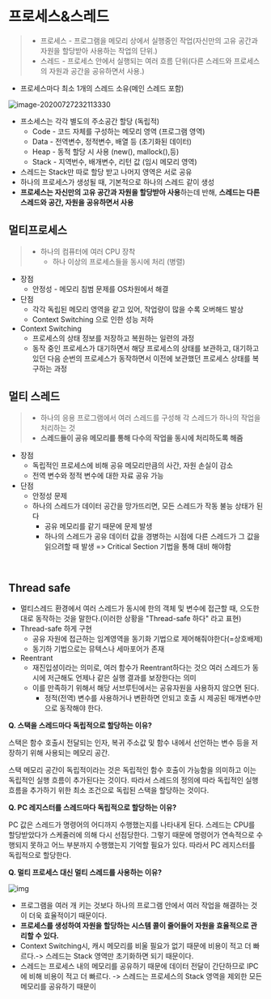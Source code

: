 # 프로세스&스레드

> * 프로세스 - 프로그램을 메모리 상에서 실행중인 작업(자신만의 고유 공간과 자원을 할당받아 사용하는 작업의 단위.)
> * 스레드 - 프로세스 안에서 실행되는 여러 흐름 단위(다른 스레드와 프로세스의 자원과 공간을 공유하면서 사용.)

* 프로세스마다 최소 1개의 스레드 소유(메인 스레드 포함)

![image-20200727232113330](프로세스&스레드.assets/image-20200727232113330.png)

* 프소세스는 각각 별도의 주소공간 할당 (독립적)
  * Code - 코드 자체를 구성하는 메모리 영역 (프로그램 영역)
  * Data - 전역변수, 정적변수, 배열 등 (초기화된 데이터)
  * Heap - 동적 할당 시 사용 (new(), mallock(),등)
  * Stack - 지역번수, 배개변수, 리턴 값 (임시 메모리 영역)
* 스레드는 Stack만 따로 할당 받고 나머지 영역은 서로 공유
* 하나의 프로세스가 생성될 때, 기본적으로 하나의 스레드 같이 생성
* **프로세스는 자신만의 고유 공간과 자원을 할당받아 사용**하는데 반해, **스레드는 다른 스레드와 공간, 자원을 공유하면서 사용**



## 멀티프로세스

> * 하나의 컴퓨터에 여러 CPU 장착
>   * 하나 이상의 프로세스들을 동시에 처리 (병렬)

* 장점
  * 안정성 - 메모리 침범 문제를 OS차원에서 해결
* 단점
  * 각각 독립된 메모리 영역을 같고 있어, 작업량이 많을 수록 오버해드 발상
  * Context Switching 으로 인한 성능 저하
* Context Switching 
  * 프로세스의 상태 정보를 저장하고 복원하는 일련의 과정
  * 동작 중인 프로세스가 대기하면서 해당 프로세스의 상태를 보관하고, 대기하고 있던 다음 순번의 프로세스가 동작하면서 이전에 보관했던 프로세스 상태를 복구하는 과정



## 멀티 스레드

> * 하나의 응용 프로그램에서 여러 스레드를 구성해 각 스레드가 하나의 작업을 처리하는 것
> * **스레드들이 공유 메모리를 통해 다수의 작업을 동시에 처리하도록 해줌**

* 장점
  * 독립적인 프로세스에 비해 공유 메모리만큼의 사간, 자원 손실이 감소 
  * 전역 변수와 정적 변수에 대한 자료 공유 가능
* 단점
  * 안정성 문제
  * 하나의 스레드가 데이터 공간을 망가뜨리면, 모든 스레드가 작동 불능 상태가 된다
    * 공유 메모리를 같기 때문에 문제 발생
    * 하나의 스레드가 공유 데이터 값을 경병하는 시점에 다른 스레드가 그 값을 읽으려할 때 발생 => Critical Section 기법을 통해 대비 해야함

​	

## Thread safe

* 멀티스레드 환경에서 여러 스레드가 동시에 한의 객체 및 변수에 접근할 때, 으도한 대로 동작하는 것을 말한다.(이러한 상황을 "Thread-safe 하다" 라고 표현)
* Thread-safe 하게 구현
  * 공유 자원에 접근하는 임계영역을 동기화 기법으로 제어해줘야한다(=상호배제)
  * 동기하 기법으로는 뮤텍스나 세마포어가 존재
* Reentrant
  * 재진입셩이라는 의미로, 여러 함수가 Reentrant하다는 것으 여러 스레드가 동시에 저근해도 언제나 같은 실행 결과를 보장한다는 의미
  * 이를 만족하기 위해서 해당 서브루틴에서는 공유자원을 사용하지 않으면 된다.
    * 정적(전역) 변수를 사용하거나 변환하면 안되고 호출 시 제공된 매개변수만으로 동작해야 한다.



**Q. 스택을 스레드마다 독립적으로 할당하는 이유?**

스택은 함수 호출시 전달되는 인자, 복귀 주소값 및 함수 내에서 선언하는 변수 등을 저장하기 위해 사용되는 메모리 공간.

스택 메모리 공간이 독립적이라는 것은 독립적인 함수 호출이 가능함을 의미하고 이는 독립적인 실행 흐름이 추가된다는 것이다. 따라서 스레드의 정의에 따라 독립적인 실행 흐름을 추가하기 위한 최소 조건으로 독립된 스택을 할당하는 것이다.

**Q. PC 레지스터를 스레드마다 독립적으로 할당하는 이유?**

PC 값은 스레드가 명령어의 어디까지 수행했는지를 나타내게 된다. 스레드는 CPU를 할당받았다가 스케줄러에 의해 다시 선점당한다. 그렇기 때문에 명령어가 연속적으로 수행되지 못하고 어느 부분까지 수행했는지 기억할 필요가 있다. 따라서 PC 레지스터를 독립적으로 할당한다.

**Q. 멀티 프로세스 대신 멀티 스레드를 사용하는 이유?**

![img](프로세스&스레드.assets/77537949-41926980-6ee2-11ea-90eb-569dc64faed5.png)

- 프로그램을 여러 개 키는 것보다 하나의 프로그램 안에서 여러 작업을 해결하는 것이 더욱 효율적이기 때문이다.
- **프로세스를 생성하여 자원을 할당하는 시스템 콜이 줄어들어 자원을 효율적으로 관리할 수 있다.**
- Context Switching시, 캐시 메모리를 비울 필요가 없기 때문에 비용이 적고 더 빠르다.-> 스레드는 Stack 영역만 초기화하면 되기 때문이다.
- 스레드는 프로세스 내의 메모리를 공유하기 때문에 데이터 전달이 간단하므로 IPC에 비해 비용이 적고 더 빠르다. -> 스레드는 프로세스의 Stack 영역을 제외한 모든 메모리를 공유하기 때문이